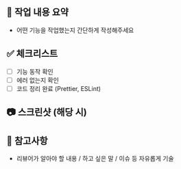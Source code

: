 ## 📌 작업 내용 요약

- 어떤 기능을 작업했는지 간단하게 작성해주세요

## ✅ 체크리스트

- [ ] 기능 동작 확인
- [ ] 에러 없는지 확인
- [ ] 코드 정리 완료 (Prettier, ESLint)

## 📷 스크린샷 (해당 시)

## 🔗 참고사항

- 리뷰어가 알아야 할 내용 / 하고 싶은 말 / 이슈 등 자유롭게 기술

